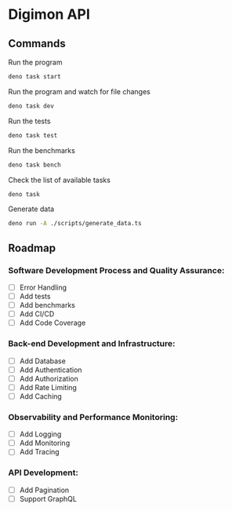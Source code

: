 # Digimon API

## Commands

Run the program

```bash
deno task start
```

Run the program and watch for file changes

```bash
deno task dev
```

Run the tests

```bash
deno task test
```

Run the benchmarks

```bash
deno task bench
```

Check the list of available tasks

```bash
deno task
```

Generate data

```bash
deno run -A ./scripts/generate_data.ts
```

## Roadmap

### Software Development Process and Quality Assurance:
- [ ] Error Handling
- [ ] Add tests
- [ ] Add benchmarks
- [ ] Add CI/CD
- [ ] Add Code Coverage

### Back-end Development and Infrastructure:
- [ ] Add Database
- [ ] Add Authentication
- [ ] Add Authorization
- [ ] Add Rate Limiting
- [ ] Add Caching

### Observability and Performance Monitoring:
- [ ] Add Logging
- [ ] Add Monitoring
- [ ] Add Tracing

### API Development:
- [ ] Add Pagination
- [ ] Support GraphQL